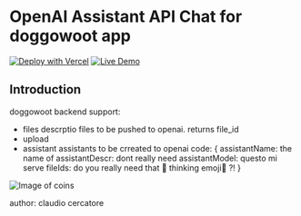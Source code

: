 

# OpenAI Assistant API Chat for doggowoot app

[![Deploy with Vercel](https://vercel.com/button)](https://vercel.com/new/clone?repository-url=https%3A%2F%2Fgithub.com%2Fcercatore%2Fopenai-doggowut&env=OPENAI_API_KEY&envDescription=OpenAI%20API%20Key&envLink=https%3A%2F%2Fplatform.openai.com%2Faccount%2Fapi-keys&project-name=openai-doggowoot&repository-name=doggowoot)
[![Live Demo](https://img.shields.io/badge/Live-Demo-green.svg)](https://open-ai-assistant-api-chat.vercel.app)

## Introduction

doggowoot backend support:
* files           descrptio
                  files to be pushed to openai. returns file_id
* upload          
* assistant       assistants to be crreated to openai
code:
                  {
                     assistantName:  the name of 
                     assistantDescr: dont really need 
                     assistantModel: questo mi serve
                    fileIds: do you really need that 🍣 thinking emoji🤔 ?!
                  }



![Image of coins](https://doggowut.web.app/images/confetti-4.gif)


author: claudio cercatore